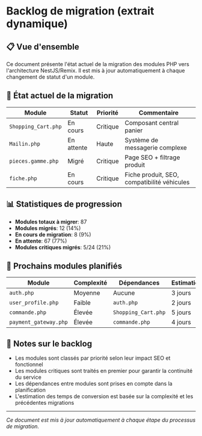 # Backlog de migration (extrait dynamique)

## 📋 Vue d'ensemble

Ce document présente l'état actuel de la migration des modules PHP vers l'architecture NestJS/Remix. Il est mis à jour automatiquement à chaque changement de statut d'un module.

## 🔄 État actuel de la migration

| Module | Statut | Priorité | Commentaire |
|--------|--------|----------|-------------|
| `Shopping_Cart.php` | En cours | Critique | Composant central panier |
| `Mailin.php` | En attente | Haute | Système de messagerie complexe |
| `pieces.gamme.php` | Migré | Critique | Page SEO + filtrage produit |
| `fiche.php` | En cours | Critique | Fiche produit, SEO, compatibilité véhicules |

## 📊 Statistiques de progression

- **Modules totaux à migrer**: 87
- **Modules migrés**: 12 (14%)
- **En cours de migration**: 8 (9%)
- **En attente**: 67 (77%)
- **Modules critiques migrés**: 5/24 (21%)

## 🚀 Prochains modules planifiés

| Module | Complexité | Dépendances | Estimation |
|--------|------------|-------------|------------|
| `auth.php` | Moyenne | Aucune | 3 jours |
| `user_profile.php` | Faible | `auth.php` | 2 jours |
| `commande.php` | Élevée | `Shopping_Cart.php` | 5 jours |
| `payment_gateway.php` | Élevée | `commande.php` | 4 jours |

## 📝 Notes sur le backlog

- Les modules sont classés par priorité selon leur impact SEO et fonctionnel
- Les modules critiques sont traités en premier pour garantir la continuité du service
- Les dépendances entre modules sont prises en compte dans la planification
- L'estimation des temps de conversion est basée sur la complexité et les précédentes migrations

---

*Ce document est mis à jour automatiquement à chaque étape du processus de migration.*
